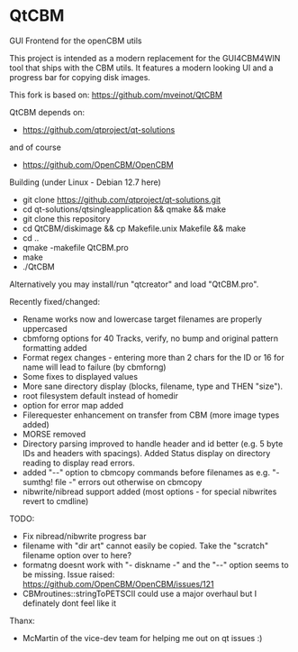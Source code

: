 QtCBM
=====

GUI Frontend for the openCBM utils

This project is intended as a modern replacement for the GUI4CBM4WIN tool that ships with the CBM utils.
It features a modern looking UI and a progress bar for copying disk images.

This fork is based on: https://github.com/mveinot/QtCBM


QtCBM depends on:

* https://github.com/qtproject/qt-solutions

and of course

* https://github.com/OpenCBM/OpenCBM


Building (under Linux - Debian 12.7 here)

* git clone https://github.com/qtproject/qt-solutions.git
* cd qt-solutions/qtsingleapplication && qmake && make
* git clone this repository
* cd QtCBM/diskimage && cp Makefile.unix Makefile && make
* cd ..
* qmake -makefile QtCBM.pro
* make
* ./QtCBM

Alternatively you may install/run "qtcreator" and load "QtCBM.pro".


Recently fixed/changed:

* Rename works now and lowercase target filenames are properly uppercased
* cbmforng options for 40 Tracks, verify, no bump and original pattern formatting added
* Format regex changes - entering more than 2 chars for the ID or 16 for name will lead to failure (by cbmforng)
* Some fixes to displayed values
* More sane directory display (blocks, filename, type and THEN "size").
* root filesystem default instead of homedir
* option for error map added
* Filerequester enhancement on transfer from CBM (more image types added)
* MORSE removed
* Directory parsing improved to handle header and id better (e.g. 5 byte IDs and headers with spacings). Added Status display on directory reading to display read errors.
* added "--" option to cbmcopy commands before filenames as e.g. "- sumthg! file -" errors out otherwise on cbmcopy
* nibwrite/nibread support added (most options - for special nibwrites revert to cmdline)

TODO:

* Fix nibread/nibwrite progress bar
* filename with "dir art" cannot easily be copied. Take the "scratch" filename option over to here?
* formatng doesnt work with "- diskname -" and the "--" option seems to be missing. Issue raised: https://github.com/OpenCBM/OpenCBM/issues/121
* CBMroutines::stringToPETSCII could use a major overhaul but I definately dont feel like it


Thanx:

* McMartin of the vice-dev team for helping me out on qt issues :)

